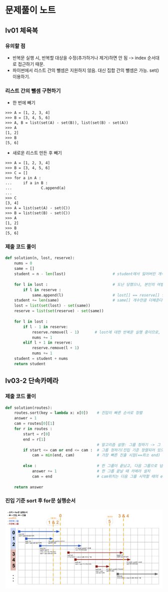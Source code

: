 # 문제풀이 노트
## lv01 체육복
### 유의할 점
- 반복문 실행 시, 반복할 대상을 수정(추가하거나 제거)하면 안 됨 -> index 순서대로 접근하기 때문.
- 파이썬에서 리스트 간의 뺄셈은 지원하지 않음. 대신 집합 간의 뺄셈은 가능. set() 이용하기.
### 리스트 간의 뺄셈 구현하기
- 한 번에 빼기
```
>>> A = [1, 2, 3, 4]
>>> B = [3, 4, 5, 6]
>>> A, B = list(set(A) - set(B)), list(set(B) - set(A))
>>> A
[1, 2]
>>> B
[5, 6]
```
- 새로운 리스트 만든 후 빼기
```
>>> A = [1, 2, 3, 4]
>>> B = [3, 4, 5, 6]
>>> C = []
>>> for a in A :
...     if a in B :
...             C.append(a)
...
>>> C
[3, 4]
>>> A = list(set(A) - set(C))
>>> B = list(set(B) - set(C))
>>> A
[1, 2]
>>> B
[5, 6]
```
### 제출 코드 풀이
```python
def solution(n, lost, reserve):
    nums = 0
    same = []
    student = n - len(lost)                     # student에서 잃어버린 개수를 모두 뺀다(최소치를 구한다)
    
    for l in lost :                             # 도난 당했으나, 본인의 여벌 체육복이 있는 경우를 먼저 고려해야 한다.
        if l in reserve :
            same.append(l)                      # lost[] == reserve[] 인 요소를 찾아 same[]에 담는다
    student += len(same)                        # same[] 개수만큼 더해준다(도난 당했으나, 여벌 있는 경우)
    lost = list(set(lost) - set(same))
    reserve = list(set(reserve) - set(same))
    
    for l in lost :
        if l - 1 in reserve:
            reserve.remove(l - 1)       # lost에 대한 반복문 실행 중이므로, lost리스트의 요소는 건드리지 않아야 함
            nums += 1
        elif l + 1 in reserve:
            reserve.remove(l + 1)
            nums += 1
    student = student + nums
    return student
```
## lv03-2 단속카메라
### 제출 코드 풀이
```python
def solution(routes):
    routes.sort(key = lambda x: x[0])    # 진입이 빠른 순서로 정렬
    answer = 1
    cam = routes[0][1]
    for r in routes :
        start = r[0]
        end = r[1]
                                         # 알고리즘 설명: 그룹 정하기 -> 그 중에 가장 빠른 진출 시점을 골라 -> cam 설치 -> 다음 그룹                                         
        if start <= cam or end <= cam :  # 그룹 정하기(진입 기준 정렬되어 있으므로 'start는 cam 보다 앞에 있지만 end는 뒤에 있는 경우 - 즉, 진입은 앞 그룹에 & 진출은 뒷 그룹에 "끼인 경우"도 포함됨, 아래 그림에서 for문 2번 경우)
            cam = min(end, cam)          # 가장 빠른 진출 시점(==최소 end) 찾기

        else :                           # 한 그룹이 끝났고, 다음 그룹으로 넘어감
            answer += 1                  # 한 그룹 끝날 때 카메라 설치
            cam = end                    # cam위치는 다음 그룹 시작할 때의 end위치로 옮겨둠(이렇게 해야 그 그룹의 모든 end에 대해 min값 찾기 가능)
            
    return answer
```
### 진입 기준 sort 후 for문 실행순서 
![참조](https://github.com/euiminnn/image-upload/blob/master/cam.png)
